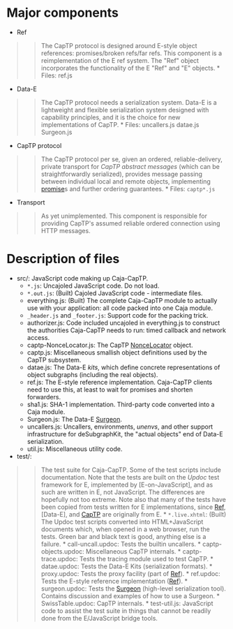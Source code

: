 # Major components #

  * Ref
> > The CapTP protocol is designed around E-style object references: promises/broken refs/far refs. This component is a reimplementation of the E ref system. The "Ref" object incorporates the functionality of the E "Ref" and "E" objects.
    * Files: ref.js
  * Data-E
> > The CapTP protocol needs a serialization system. Data-E is a lightweight and flexible serialization system designed with capability principles, and it is the choice for new implementations of CapTP.
    * Files: uncallers.js datae.js Surgeon.js
  * CapTP protocol
> > The CapTP protocol per se, given an ordered, reliable-delivery, private transport for _CapTP abstract messages_ (which can be straightforwardly serialized), provides message passing between individual local and remote objects, implementing [promise](promise.md)s and further ordering guarantees.
    * Files: `captp*.js`
  * Transport
> > As yet unimplemented. This component is responsible for providing CapTP's assumed reliable ordered connection using HTTP messages.

# Description of files #

  * src/: JavaScript code making up Caja-CapTP.
    * `*.js`: Uncajoled JavaScript code. Do not load.
    * `*.out.js`: (Built) Cajoled JavaScript code - intermediate files.
    * everything.js: (Built) The complete Caja-CapTP module to actually use with your application: all code packed into one Caja module.
    * `_header.js` and `_footer.js`: Support code for the packing trick.
    * authorizer.js: Code included uncajoled in everything.js to construct the authorities Caja-CapTP needs to run: timed callback and network access.
    * captp-NonceLocator.js: The CapTP [NonceLocator](http://wiki.erights.org/wiki/NonceLocator) object.
    * captp.js: Miscellaneous smallish object definitions used by the CapTP subsystem.
    * datae.js: The Data-E _kits_, which define concrete representations of object subgraphs (including the real objects).
    * ref.js: The E-style reference implementation. Caja-CapTP clients need to use this, at least to wait for promises and shorten forwarders.
    * sha1.js: SHA-1 implementation. Third-party code converted into a Caja module.
    * Surgeon.js: The Data-E [Surgeon](http://wiki.erights.org/wiki/Surgeon).
    * uncallers.js: Uncallers, environments, _unenvs_, and other support infrastructure for deSubgraphKit, the "actual objects" end of Data-E serialization.
    * util.js: Miscellaneous utility code.
  * test/:
> > The test suite for Caja-CapTP. Some of the test scripts include documentation.
> > Note that the tests are built on the _Updoc_ test framework for E, implemented by [E-on-JavaScript], and as such are written in E, not JavaScript. The differences are hopefully not too extreme.
> > Note also that many of the tests have been copied from tests written for E implementations, since [Ref](Ref.md), [Data-E], and [CapTP](CapTP.md) are originally from E.
    * `*.live.xhtml`: (Built) The Updoc test scripts converted into HTML+JavaScript documents which, when opened in a web browser, run the tests. Green bar and black text is good, anything else is a failure.
    * call-uncall.updoc: Tests the builtin uncallers.
    * captp-objects.updoc: Miscellaneous CapTP internals.
    * captp-trace.updoc: Tests the tracing module used to test CapTP.
    * datae.updoc: Tests the Data-E Kits (serialization formats).
    * proxy.updoc: Tests the proxy facility (part of [Ref](Ref.md)).
    * ref.updoc: Tests the E-style reference implementation ([Ref](Ref.md)).
    * surgeon.updoc: Tests the [Surgeon](http://wiki.erights.org/wiki/Surgeon) (high-level serialization tool). Contains discussion and examples of how to use a Surgeon.
    * SwissTable.updoc: CapTP internals.
    * test-util.js: JavaScript code to assist the test suite in things that cannot be readily done from the E/JavaScript bridge tools.